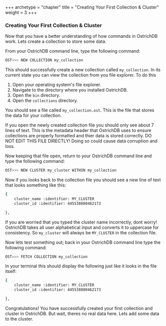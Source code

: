 +++
archetype = "chapter"
title = "Creating Your First Collection & Cluster"
weight = 3
+++

### Creating Your First Collection & Cluster
Now that you have a better understanding of how commands in OstrichDB work. Lets create a collection to store some data.

From your OstrichDB command line, type the following command:
```bash
OST>>> NEW COLLECTION my_collection
```
This should successfully create a new collection called `my_collection`. In its current state you can view the collection from you file explorer. To do this
1. Open your operating system's file explorer.
2. Navigate to the directory where you installed OstrichDB.
3. Open the `bin` directory.
4. Open the `collections` directory.

You should see a file called `my_collection.ost`. This is the file that stores the data for your collection.

If you open the newly created collection file you should only see about 7 lines of text. This is the metadata header that OstrichDB uses to ensure collections are properly formatted and thier data is stored correctly.
DO NOT EDIT THIS FILE DIRECTLY! Doing so could cause data corruption and loss.

Now keeping that file open, return to your OstrichDB command line and type the following command:
```bash
OST>>> NEW CLUSTER my_cluster WITHIN my_collection
```
Now if you looks back to the collection file you should see a new line of text that looks something like this:
```bash
{
	cluster_name :identifier: MY_CLUSTER
	cluster_id :identifier: 445538880462173

},
```
If you are worried that you typed the cluster name incorrectly, dont worry! OstrichDB takes all user alphabetical input and converts it to uppercase for consistency. So `my_cluster` will always be `MY_CLUSTER` in the collection file.

Now lets test something out; back in your OstrichDB command line type the following command:
```bash
OST>>> FETCH COLLECTION my_collection
```
In your terminal this should display the following just like it looks in the file itself:
```bash
{
	cluster_name :identifier: MY_CLUSTER
	cluster_id :identifier: 445538880462173

},
```
Congratulations! You have successfully created your first collection and cluster in OstrichDB. But wait, theres no real data here. Lets add some data to the cluster.